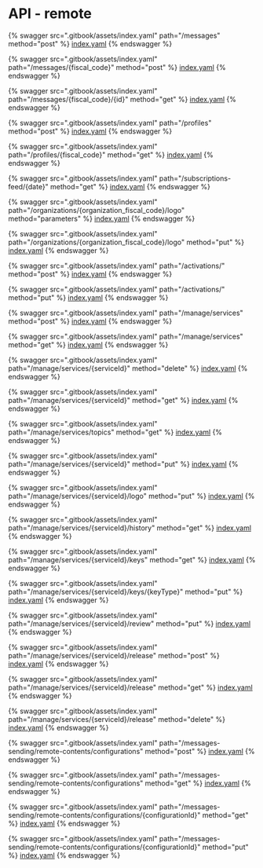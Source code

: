 # API - remote



{% swagger src=".gitbook/assets/index.yaml" path="/messages" method="post" %}
[index.yaml](.gitbook/assets/index.yaml)
{% endswagger %}

{% swagger src=".gitbook/assets/index.yaml" path="/messages/{fiscal_code}" method="post" %}
[index.yaml](.gitbook/assets/index.yaml)
{% endswagger %}

{% swagger src=".gitbook/assets/index.yaml" path="/messages/{fiscal_code}/{id}" method="get" %}
[index.yaml](.gitbook/assets/index.yaml)
{% endswagger %}

{% swagger src=".gitbook/assets/index.yaml" path="/profiles" method="post" %}
[index.yaml](.gitbook/assets/index.yaml)
{% endswagger %}

{% swagger src=".gitbook/assets/index.yaml" path="/profiles/{fiscal_code}" method="get" %}
[index.yaml](.gitbook/assets/index.yaml)
{% endswagger %}

{% swagger src=".gitbook/assets/index.yaml" path="/subscriptions-feed/{date}" method="get" %}
[index.yaml](.gitbook/assets/index.yaml)
{% endswagger %}

{% swagger src=".gitbook/assets/index.yaml" path="/organizations/{organization_fiscal_code}/logo" method="parameters" %}
[index.yaml](.gitbook/assets/index.yaml)
{% endswagger %}

{% swagger src=".gitbook/assets/index.yaml" path="/organizations/{organization_fiscal_code}/logo" method="put" %}
[index.yaml](.gitbook/assets/index.yaml)
{% endswagger %}

{% swagger src=".gitbook/assets/index.yaml" path="/activations/" method="post" %}
[index.yaml](.gitbook/assets/index.yaml)
{% endswagger %}

{% swagger src=".gitbook/assets/index.yaml" path="/activations/" method="put" %}
[index.yaml](.gitbook/assets/index.yaml)
{% endswagger %}

{% swagger src=".gitbook/assets/index.yaml" path="/manage/services" method="post" %}
[index.yaml](.gitbook/assets/index.yaml)
{% endswagger %}

{% swagger src=".gitbook/assets/index.yaml" path="/manage/services" method="get" %}
[index.yaml](.gitbook/assets/index.yaml)
{% endswagger %}

{% swagger src=".gitbook/assets/index.yaml" path="/manage/services/{serviceId}" method="delete" %}
[index.yaml](.gitbook/assets/index.yaml)
{% endswagger %}

{% swagger src=".gitbook/assets/index.yaml" path="/manage/services/{serviceId}" method="get" %}
[index.yaml](.gitbook/assets/index.yaml)
{% endswagger %}

{% swagger src=".gitbook/assets/index.yaml" path="/manage/services/topics" method="get" %}
[index.yaml](.gitbook/assets/index.yaml)
{% endswagger %}

{% swagger src=".gitbook/assets/index.yaml" path="/manage/services/{serviceId}" method="put" %}
[index.yaml](.gitbook/assets/index.yaml)
{% endswagger %}

{% swagger src=".gitbook/assets/index.yaml" path="/manage/services/{serviceId}/logo" method="put" %}
[index.yaml](.gitbook/assets/index.yaml)
{% endswagger %}

{% swagger src=".gitbook/assets/index.yaml" path="/manage/services/{serviceId}/history" method="get" %}
[index.yaml](.gitbook/assets/index.yaml)
{% endswagger %}

{% swagger src=".gitbook/assets/index.yaml" path="/manage/services/{serviceId}/keys" method="get" %}
[index.yaml](.gitbook/assets/index.yaml)
{% endswagger %}

{% swagger src=".gitbook/assets/index.yaml" path="/manage/services/{serviceId}/keys/{keyType}" method="put" %}
[index.yaml](.gitbook/assets/index.yaml)
{% endswagger %}

{% swagger src=".gitbook/assets/index.yaml" path="/manage/services/{serviceId}/review" method="put" %}
[index.yaml](.gitbook/assets/index.yaml)
{% endswagger %}

{% swagger src=".gitbook/assets/index.yaml" path="/manage/services/{serviceId}/release" method="post" %}
[index.yaml](.gitbook/assets/index.yaml)
{% endswagger %}

{% swagger src=".gitbook/assets/index.yaml" path="/manage/services/{serviceId}/release" method="get" %}
[index.yaml](.gitbook/assets/index.yaml)
{% endswagger %}

{% swagger src=".gitbook/assets/index.yaml" path="/manage/services/{serviceId}/release" method="delete" %}
[index.yaml](.gitbook/assets/index.yaml)
{% endswagger %}

{% swagger src=".gitbook/assets/index.yaml" path="/messages-sending/remote-contents/configurations" method="post" %}
[index.yaml](.gitbook/assets/index.yaml)
{% endswagger %}

{% swagger src=".gitbook/assets/index.yaml" path="/messages-sending/remote-contents/configurations" method="get" %}
[index.yaml](.gitbook/assets/index.yaml)
{% endswagger %}

{% swagger src=".gitbook/assets/index.yaml" path="/messages-sending/remote-contents/configurations/{configurationId}" method="get" %}
[index.yaml](.gitbook/assets/index.yaml)
{% endswagger %}

{% swagger src=".gitbook/assets/index.yaml" path="/messages-sending/remote-contents/configurations/{configurationId}" method="put" %}
[index.yaml](.gitbook/assets/index.yaml)
{% endswagger %}
